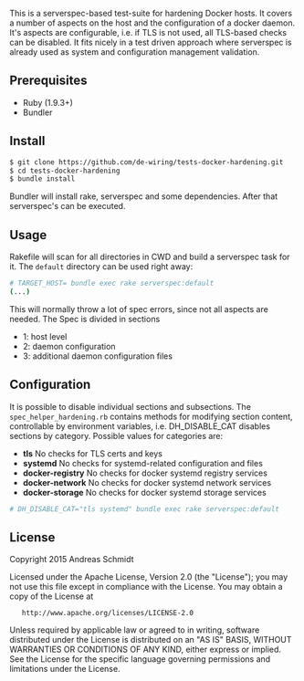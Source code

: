 

This is a serverspec-based test-suite for hardening Docker hosts. It covers a number of aspects on the host and the configuration of a docker daemon.
It's aspects are configurable, i.e. if TLS is not used, all TLS-based checks can be disabled. It fits nicely in a test driven approach where 
serverspec is already used as system and configuration management validation.

## Prerequisites

* Ruby (1.9.3+)
* Bundler

## Install

```bash
$ git clone https://github.com/de-wiring/tests-docker-hardening.git
$ cd tests-docker-hardening
$ bundle install
```

Bundler will install rake, serverspec and some dependencies. After that serverspec's can be executed.

## Usage

Rakefile will scan for all directories in CWD and build a serverspec task for it. The `default` directory can be used right away:

```bash
# TARGET_HOST= bundle exec rake serverspec:default
(...)
```

This will normally throw a lot of spec errors, since not all aspects are needed.
The Spec is divided in sections
* 1: host level
* 2: daemon configuration
* 3: additional daemon configuration files

## Configuration

It is possible to disable individual sections and subsections. The `spec_helper_hardening.rb` contains methods for modifying section content, controllable by environment variables, i.e. DH_DISABLE_CAT disables sections by category.
Possible values for categories are:
* **tls** No checks for TLS certs and keys
* **systemd** No checks for systemd-related configuration and files
* **docker-registry** No checks for docker systemd registry services
* **docker-network** No checks for docker systemd network services
* **docker-storage** No checks for docker systemd storage services

```bash
# DH_DISABLE_CAT="tls systemd" bundle exec rake serverspec:default
```


## License

Copyright 2015 Andreas Schmidt

   Licensed under the Apache License, Version 2.0 (the "License");
   you may not use this file except in compliance with the License.
   You may obtain a copy of the License at

       http://www.apache.org/licenses/LICENSE-2.0

   Unless required by applicable law or agreed to in writing, software
   distributed under the License is distributed on an "AS IS" BASIS,
   WITHOUT WARRANTIES OR CONDITIONS OF ANY KIND, either express or implied.
   See the License for the specific language governing permissions and
   limitations under the License.
